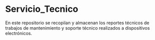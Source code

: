 # Servicio_Tecnico
En este repositorio se recopilan y almacenan los reportes técnicos de trabajos de mantenimiento y soporte técnico realizados a dispositivos electrónicos.

